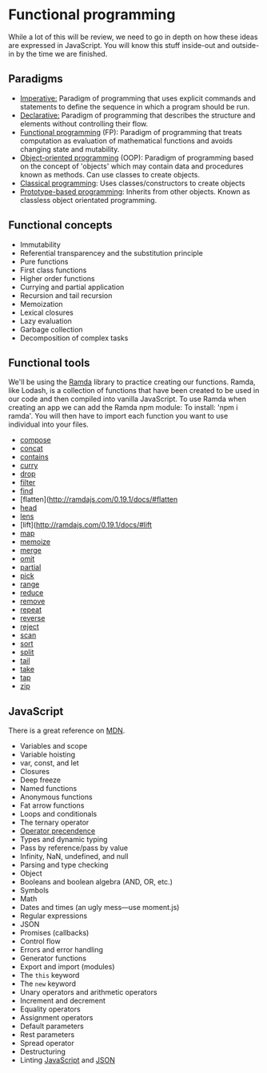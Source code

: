 # Functional programming

While a lot of this will be review, we need to go in depth on how these ideas are expressed in JavaScript. You will know this stuff inside-out and outside-in by the time we are finished.

## Paradigms

- [Imperative:](https://en.wikipedia.org/wiki/Imperative_programming)
Paradigm of programming that uses explicit commands and statements to define the sequence in which a program should be run. 
- [Declarative:](https://en.wikipedia.org/wiki/Declarative_programming) Paradigm of programming that describes the structure and elements without controlling their flow.
- [Functional programming](https://en.wikipedia.org/wiki/Functional_programming) (FP): Paradigm of programming that treats computation as evaluation of mathematical functions and avoids changing state and mutability.  
- [Object-oriented programming](https://en.wikipedia.org/wiki/Object-oriented_programming) (OOP): Paradigm of programming based on the concept of 'objects' which may contain data and procedures known as methods. Can use classes to create objects.
- [Classical programming](https://en.wikipedia.org/wiki/Class-based_programming): Uses classes/constructors to create objects 
- [Prototype-based programming](https://en.wikipedia.org/wiki/Prototype-based_programming): Inherits from other objects. Known as classless object orientated programming. 

## Functional concepts
 
- Immutability 
- Referential transparencey and the substitution principle
- Pure functions
- First class functions
- Higher order functions
- Currying and partial application
- Recursion and tail recursion
- Memoization
- Lexical closures
- Lazy evaluation
- Garbage collection
- Decomposition of complex tasks

## Functional tools

We'll be using the [Ramda](http://ramdajs.com/0.21.0/index.html) library to practice creating our functions. Ramda, like Lodash, is a collection of functions that have been created to be used in our code and then compiled into vanilla JavaScript. To use Ramda when creating an app we can add the Ramda npm module: To install: 'npm i ramda'. You will then have to import each function you want to use individual into your files.

- [compose](http://ramdajs.com/0.19.1/docs/#compose)
- [concat](http://ramdajs.com/0.19.1/docs/#concat) 
- [contains](http://ramdajs.com/0.19.1/docs/#contains) 
- [curry](http://ramdajs.com/0.19.1/docs/#curry) 
- [drop](http://ramdajs.com/0.19.1/docs/#drop) 
- [filter](http://ramdajs.com/0.19.1/docs/#filter) 
- [find](http://ramdajs.com/0.19.1/docs/#find) 
- [flatten](http://ramdajs.com/0.19.1/docs/#flatten
- [head](http://ramdajs.com/0.19.1/docs/#head) 
- [lens](http://ramdajs.com/0.19.1/docs/#lens) 
- [lift](http://ramdajs.com/0.19.1/docs/#lift
- [map](http://ramdajs.com/0.19.1/docs/#map) 
- [memoize](http://ramdajs.com/0.19.1/docs/#memoize) 
- [merge](http://ramdajs.com/0.19.1/docs/#merge) 
- [omit](http://ramdajs.com/0.19.1/docs/#omit) 
- [partial](http://ramdajs.com/0.19.1/docs/#partial) 
- [pick](http://ramdajs.com/0.19.1/docs/#pick) 
- [range](http://ramdajs.com/0.19.1/docs/#range) 
- [reduce](http://ramdajs.com/0.19.1/docs/#reduce) 
- [remove](http://ramdajs.com/docs/#remove)
- [repeat](http://ramdajs.com/docs/#repeat)
- [reverse](http://ramdajs.com/docs/#reverse)
- [reject](http://ramdajs.com/0.19.1/docs/#reject) 
- [scan](http://ramdajs.com/0.19.1/docs/#scan) 
- [sort](http://ramdajs.com/0.19.1/docs/#sort) 
- [split](http://ramdajs.com/0.19.1/docs/#split) 
- [tail](http://ramdajs.com/0.19.1/docs/#tail) 
- [take](http://ramdajs.com/0.19.1/docs/#take) 
- [tap](http://ramdajs.com/0.19.1/docs/#tap) 
- [zip](http://ramdajs.com/0.19.1/docs/#zip) 

## JavaScript

There is a great reference on [MDN](https://developer.mozilla.org/en-US/docs/Web/JavaScript).

- Variables and scope
- Variable hoisting
- var, const, and let
- Closures
- Deep freeze
- Named functions
- Anonymous functions
- Fat arrow functions
- Loops and conditionals
- The ternary operator
- [Operator precendence](https://developer.mozilla.org/en/docs/Web/JavaScript/Reference/Operators/Operator_Precedence)
- Types and dynamic typing
- Pass by reference/pass by value
- Infinity, NaN, undefined, and null
- Parsing and type checking
- Object
- Booleans and boolean algebra (AND, OR, etc.)
- Symbols
- Math
- Dates and times (an ugly mess&mdash;use moment.js)
- Regular expressions
- JSON
- Promises (callbacks)
- Control flow
- Errors and error handling
- Generator functions
- Export and import (modules)
- The `this` keyword
- The `new` keyword
- Unary operators and arithmetic operators
- Increment and decrement
- Equality operators
- Assignment operators
- Default parameters
- Rest parameters
- Spread operator
- Destructuring
- Linting [JavaScript](http://eslint.org/) and [JSON](http://jsonlint.com/)
